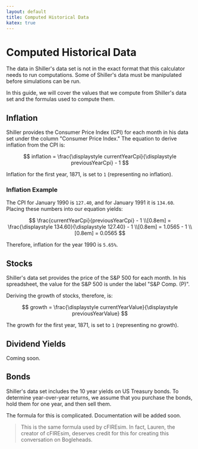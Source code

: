 ```yaml
---
layout: default
title: Computed Historical Data
katex: true
---
```


# Computed Historical Data

The data in Shiller's data set is not in the exact format that this calculator
needs to run computations. Some of Shiller's data must be manipulated before
simulations can be run.

In this guide, we will cover the values that we compute from Shiller's data set
and the formulas used to compute them.

## Inflation

Shiller provides the Consumer Price Index (CPI) for each month in his data set
under the column "Consumer Price Index." The equation to derive inflation from
the CPI is:

$$
inflation = \frac{\displaystyle currentYearCpi}{\displaystyle previousYearCpi} - 1
$$

Inflation for the first year, 1871, is set to `1` (representing no inflation).

### Inflation Example

The CPI for January 1990 is `127.40`, and for January 1991 it is `134.60`.
Placing these numbers into our equation yields:

$$
\frac{currentYearCpi}{previousYearCpi} - 1
\\[0.8em]
= \frac{\displaystyle 134.60}{\displaystyle 127.40} - 1
\\[0.8em]
= 1.0565 - 1
\\[0.8em]
= 0.0565
$$

Therefore, inflation for the year 1990 is `5.65%`.

## Stocks

Shiller's data set provides the price of the S&P 500 for each month. In his
spreadsheet, the value for the S&P 500 is under the label "S&P Comp. (P)".

Deriving the growth of stocks, therefore, is:

$$
growth = \frac{\displaystyle currentYearValue}{\displaystyle previousYearValue}
$$

The growth for the first year, 1871, is set to `1` (representing no growth).

<!-- ### Stocks Example

An example of stocks growth. -->

## Dividend Yields

Coming soon.

## Bonds

Shiller's data set includes the 10 year yields on US Treasury bonds. To
determine year-over-year returns, we assume that you purchase the bonds, hold
them for one year, and then sell them.

The formula for this is complicated. Documentation will be added soon.

> This is the same formula used by cFIREsim. In fact, Lauren, the creator of
> cFIREsim, deserves credit for this for creating this conversation on
> Bogleheads.

<!-- ### Bonds Example

Bonds example here. -->
